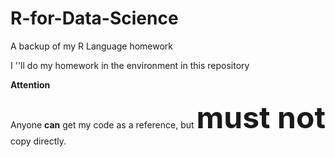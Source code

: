 # R-for-Data-Science
 A backup of my R Language homework
 
 I ''ll do my homework in the environment in this repository

**Attention**

Anyone **can** get my code as a reference, but <font size =10>**must not**</font> copy directly.
